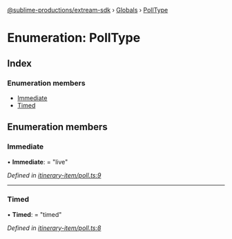 [@sublime-productions/extream-sdk](../README.md) › [Globals](../globals.md) › [PollType](polltype.md)

# Enumeration: PollType

## Index

### Enumeration members

* [Immediate](polltype.md#immediate)
* [Timed](polltype.md#timed)

## Enumeration members

###  Immediate

• **Immediate**: = "live"

*Defined in [itinerary-item/poll.ts:9](https://github.com/Extream-SaaS/ex-sdk/blob/849839b/src/itinerary-item/poll.ts#L9)*

___

###  Timed

• **Timed**: = "timed"

*Defined in [itinerary-item/poll.ts:8](https://github.com/Extream-SaaS/ex-sdk/blob/849839b/src/itinerary-item/poll.ts#L8)*
